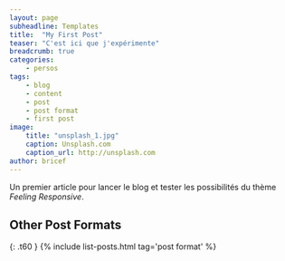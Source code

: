 ```yaml
---
layout: page
subheadline: Templates
title:  "My First Post"
teaser: "C'est ici que j'expérimente"
breadcrumb: true
categories:
    - persos
tags:
    - blog
    - content
    - post
    - post format
    - first post
image:
    title: "unsplash_1.jpg"
    caption: Unsplash.com
    caption_url: http://unsplash.com
author: bricef
---
```

Un premier article pour lancer le blog et tester les possibilités du thème *Feeling Responsive*.

## Other Post Formats
{: .t60 }
{% include list-posts.html tag='post format' %}

